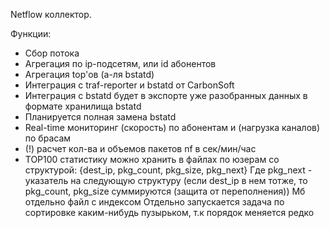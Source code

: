 Netflow коллектор.

Функции:
- Сбор потока
- Агрегация по ip-подсетям, или id абонентов
- Агрегация top'ов (а-ля bstatd)
- Интеграция с traf-reporter и bstatd от CarbonSoft
- Интеграция с bstatd будет в экспорте уже разобранных данных в формате хранилища bstatd
- Планируется полная замена bstatd
- Real-time мониторинг (скорость) по абонентам и (нагрузка каналов) по брасам
- (!) расчет кол-ва и объемов пакетов nf в сек/мин/час
- TOP100 статистику можно хранить в файлах по юзерам со структурой:
{dest_ip, pkg_count, pkg_size, pkg_next}
Где pkg_next - указатель на следующую структуру (если dest_ip в нем тотже, то pkg_count, pkg_size суммируются (защита от переполнения))
Мб отдельно файл с индексом
Отдельно запускается задача по сортировке каким-нибудь пузырьком, т.к порядок меняется редко